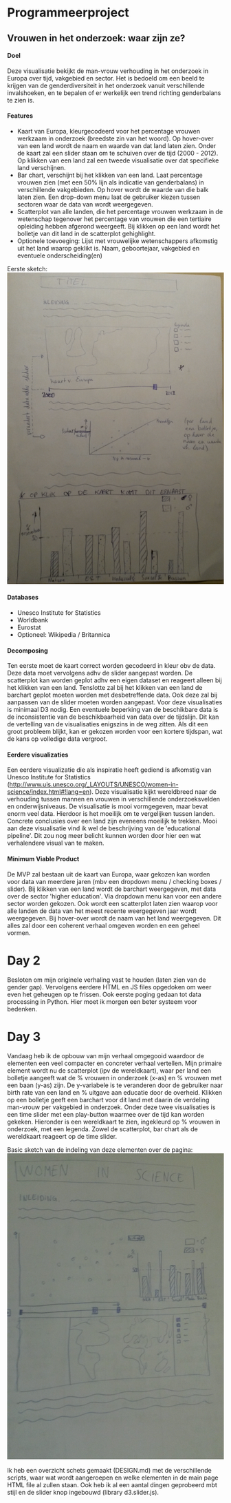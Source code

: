 # Programmeerproject

## Vrouwen in het onderzoek: waar zijn ze?

#### Doel

Deze visualisatie bekijkt de man-vrouw verhouding in het onderzoek in Europa over tijd, vakgebied en sector. Het is bedoeld om een beeld te krijgen van de genderdiversiteit in het onderzoek vanuit verschillende invalshoeken, en te bepalen of er werkelijk een trend richting genderbalans te zien is.

#### Features

- Kaart van Europa, kleurgecodeerd voor het percentage vrouwen werkzaam in onderzoek (breedste zin van het woord). Op hover-over van een land wordt de naam en waarde van dat land laten zien. Onder de kaart zal een slider staan om te schuiven over de tijd (2000 - 2012). Op klikken van een land zal een tweede visualisatie over dat specifieke land verschijnen.
- Bar chart, verschijnt bij het klikken van een land. Laat percentage vrouwen zien (met een 50% lijn als indicatie van genderbalans) in verschillende vakgebieden. Op hover wordt de waarde van die balk laten zien. Een drop-down menu laat de gebruiker kiezen tussen sectoren waar de data van wordt weergegeven.
- Scatterplot van alle landen, die het percentage vrouwen werkzaam in de wetenschap tegenover het percentage van vrouwen die een tertiaire opleiding hebben afgerond weergeeft. Bij klikken op een land wordt het bolletje van dit land in de scatterplot gehighlight.
- Optionele toevoeging: Lijst met vrouwelijke wetenschappers afkomstig uit het land waarop geklikt is. Naam, geboortejaar, vakgebied en eventuele onderscheiding(en)

Eerste sketch: 
![](doc/Sketch_1.jpg)

#### Databases

- Unesco Institute for Statistics
- Worldbank
- Eurostat
- Optioneel: Wikipedia / Britannica

#### Decomposing

Ten eerste moet de kaart correct worden gecodeerd in kleur obv de data. Deze data moet vervolgens adhv de slider aangepast worden. De scatterplot kan worden geplot adhv een eigen dataset en reageert alleen bij het klikken van een land. Tenslotte zal bij het klikken van een land de barchart geplot moeten worden met desbetreffende data. Ook deze zal bij aanpassen van de slider moeten worden aangepast.
Voor deze visualisaties is minimaal D3 nodig.
Een eventuele beperking van de beschikbare data is de inconsistentie van de beschikbaarheid van data over de tijdslijn. Dit kan de vertelling van de visualisaties enigszins in de weg zitten. Als dit een groot probleem blijkt, kan er gekozen worden voor een kortere tijdspan, wat de kans op volledige data vergroot.

#### Eerdere visualizaties

Een eerdere visualizatie die als inspiratie heeft gediend is afkomstig van Unesco Institute for Statistics (http://www.uis.unesco.org/_LAYOUTS/UNESCO/women-in-science/index.html#!lang=en). Deze visualisatie kijkt wereldbreed naar de verhouding tussen mannen en vrouwen in verschillende onderzoeksvelden en onderwijsniveaus. De visualisatie is mooi vormgegeven, maar bevat enorm veel data. Hierdoor is het moeilijk om te vergelijken tussen landen. Concrete conclusies over een land zijn eveneens moeilijk te trekken. Mooi aan deze visualisatie vind ik wel de beschrijving van de 'educational pipeline'. Dit zou nog meer belicht kunnen worden door hier een wat verhalendere visual van te maken.

#### Minimum Viable Product

De MVP zal bestaan uit de kaart van Europa, waar gekozen kan worden voor data van meerdere jaren (mbv een dropdown menu / checking boxes / slider). Bij klikken van een land wordt de barchart weergegeven, met data over de sector 'higher education'. Via dropdown menu kan voor een andere sector worden gekozen. Ook wordt een scatterplot laten zien waarop voor alle landen de data van het meest recente weergegeven jaar wordt weergegeven. Bij hover-over wordt de naam van het land weergegeven. Dit alles zal door een coherent verhaal omgeven worden en een geheel vormen.

# Day 2
Besloten om mijn originele verhaling vast te houden (laten zien van de gender gap). Vervolgens eerdere HTML en JS files opgedoken om weer even het geheugen op te frissen. Ook eerste poging gedaan tot data processing in Python. Hier moet ik morgen een beter systeem voor bedenken.

# Day 3
Vandaag heb ik de opbouw van mijn verhaal omgegooid waardoor de elementen een veel compacter en concreter verhaal vertellen. Mijn primaire element wordt nu de scatterplot (ipv de wereldkaart), waar per land een bolletje aangeeft wat de % vrouwen in onderzoek (x-as) en % vrouwen met een baan (y-as) zijn. De y-variabele is te veranderen door de gebruiker naar birth rate van een land en % uitgave aan educatie door de overheid. Klikken op een bolletje geeft een barchart voor dit land met daarin de verdeling man-vrouw per vakgebied in onderzoek.
Onder deze twee visualisaties is een time slider met een play-button waarmee over de tijd kan worden gekeken. Hieronder is een wereldkaart te zien, ingekleurd op % vrouwen in onderzoek, met een legenda. Zowel de scatterplot, bar chart als de wereldkaart reageert op de time slider.

Basic sketch van de indeling van deze elementen over de pagina:
![](doc/Sketch_2.jpg)

Ik heb een overzicht schets gemaakt (DESIGN.md) met de verschillende scripts, waar wat wordt aangeroepen en welke elementen in de main page HTML file al zullen staan. Ook heb ik al een aantal dingen geprobeerd mbt stijl en de slider knop ingebouwd (library d3.slider.js).
